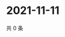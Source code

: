 # 2021-11-11

共 0 条

<!-- BEGIN WEIBO -->
<!-- 最后更新时间 Thu Nov 11 2021 17:00:29 GMT+0800 (China Standard Time) -->

<!-- END WEIBO -->

